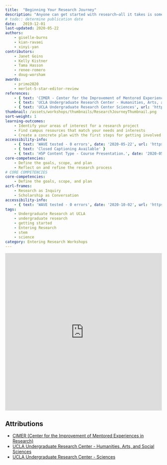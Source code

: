 ```yaml
---
title:  "Beginning Your Research Journey"
description: "Anyone can get started with research—all it takes is some curiosity and persistence! This quick workshop will help you get started."
# todo:: determine publication date
date:   2019-12-01
last-updated: 2020-05-22
authors:
    - giselle-burns
    - kian-ravaei
    - xinyi-yan
contributors:
    - Janet Goins
    - Kelly Kistner
    - Tama Hasson
    - renee-romero
    - doug-worsham
awards:
    - primo2020
    - merlot-5-star-editor-review
references:
    - { text: 'CIMER - Center for the Improvement of Mentored Experiences in Research', url: 'https://cimerproject.org/' }
    - { text: 'UCLA Undergraduate Research Center - Humanities, Arts, and Social Sciences', url: 'http://sciences.ugresearch.ucla.edu/' }
    - { text: 'UCLA Undergraduate Research Center Sciences', url: 'http://hass.ugresearch.ucla.edu/' }
thumbnail: /assets/workshops/thumbnails/ResearchJourneyThumbnail.png
sort-weight: 1
learning-outcomes:
    - Identify your areas of interest for a research project
    - Find campus resources that match your needs and interests
    - Create a concrete plan with the first steps for getting involved in research
accessibility-info:
    - { text: 'WAVE tested - 0 errors', date: '2020-05-22', url: 'https://wave.webaim.org/' }
    - { text: 'Closed Captioning Available' }
    - { text: 'H5P Content Type - Course Presentation.', date: '2020-05-01', link-text: 'Accessibility status - Tested with no known problems', url: 'https://h5p.org/documentation/installation/content-type-accessibility' }
core-competencies:
    - Define the goals, scope, and plan
    - Reflect on and refine the research process
# CORE COMPETENCIES
core-competencies:
    - Define the goals, scope, and plan
acrl-frames:
    - Research as Inquiry
    - Scholarship as Conversation
accessibility-info:
    - { text: 'WAVE tested - 0 errors', date: '2020-10-02', url: 'https://wave.webaim.org/' }
tags:
    - Undergraduate Research at UCLA
    - undergraduate research
    - getting started
    - Entering Research
    - stem
    - science
category: Entering Research Workshops
---
```

<!--H5P-->
<iframe src="https://ccle.ucla.edu/mod/hvp/embed.php?id=2523706" width="100%" height="505" frameborder="0" allowfullscreen="allowfullscreen" class="mb-3"></iframe><script src="https://ccle.ucla.edu/mod/hvp/library/js/h5p-resizer.js" charset="UTF-8"></script>

## Attributions

- [CIMER (Center for the Improvement of Mentored Experiences in Research)](https://cimerproject.org/)
- [UCLA Undergraduate Research Center - Humanities, Arts, and Social Sciences](http://sciences.ugresearch.ucla.edu/)
- [UCLA Undergraduate Research Center - Sciences](http://hass.ugresearch.ucla.edu/)
